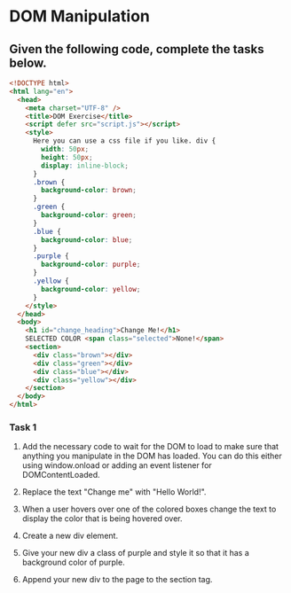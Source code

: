 # DOM Manipulation

## Given the following code, complete the tasks below.

```html
<!DOCTYPE html>
<html lang="en">
  <head>
    <meta charset="UTF-8" />
    <title>DOM Exercise</title>
    <script defer src="script.js"></script>
    <style>
      Here you can use a css file if you like. div {
        width: 50px;
        height: 50px;
        display: inline-block;
      }
      .brown {
        background-color: brown;
      }
      .green {
        background-color: green;
      }
      .blue {
        background-color: blue;
      }
      .purple {
        background-color: purple;
      }
      .yellow {
        background-color: yellow;
      }
    </style>
  </head>
  <body>
    <h1 id="change_heading">Change Me!</h1>
    SELECTED COLOR <span class="selected">None!</span>
    <section>
      <div class="brown"></div>
      <div class="green"></div>
      <div class="blue"></div>
      <div class="yellow"></div>
    </section>
  </body>
</html>
```

### Task 1

1. Add the necessary code to wait for the DOM to load to make sure that anything you manipulate in the DOM has loaded. You can do this either using window.onload or adding an event listener for DOMContentLoaded.

2. Replace the text "Change me" with "Hello World!".

3. When a user hovers over one of the colored boxes change the text to display the color that is being hovered over.

4. Create a new div element.

5. Give your new div a class of purple and style it so that it has a background color of purple.

6. Append your new div to the page to the section tag.
